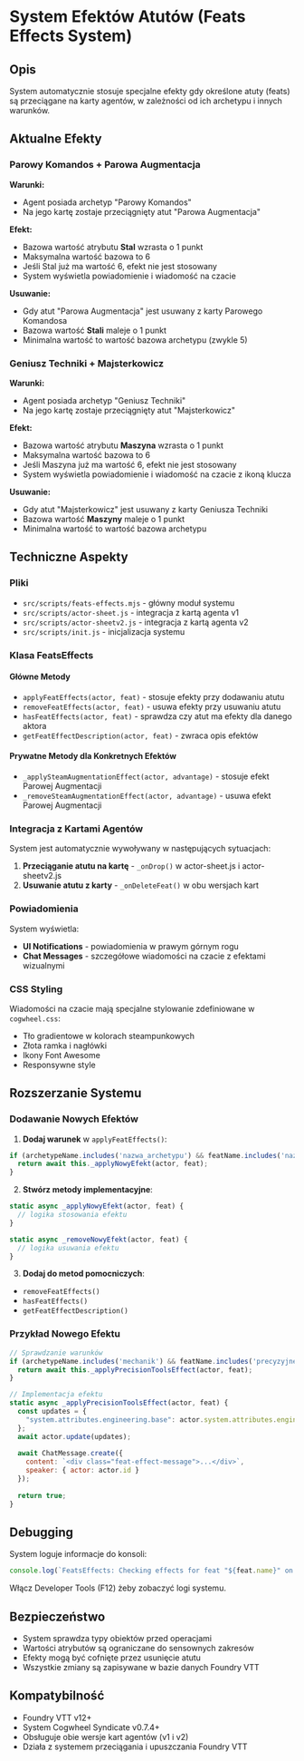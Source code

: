 # System Efektów Atutów (Feats Effects System)

## Opis

System automatycznie stosuje specjalne efekty gdy określone atuty (feats) są przeciągane na karty agentów, w zależności od ich archetypu i innych warunków.

## Aktualne Efekty

### Parowy Komandos + Parowa Augmentacja

**Warunki:**
- Agent posiada archetyp "Parowy Komandos"
- Na jego kartę zostaje przeciągnięty atut "Parowa Augmentacja"

**Efekt:**
- Bazowa wartość atrybutu **Stal** wzrasta o 1 punkt
- Maksymalna wartość bazowa to 6
- Jeśli Stal już ma wartość 6, efekt nie jest stosowany
- System wyświetla powiadomienie i wiadomość na czacie

**Usuwanie:**
- Gdy atut "Parowa Augmentacja" jest usuwany z karty Parowego Komandosa
- Bazowa wartość **Stali** maleje o 1 punkt
- Minimalna wartość to wartość bazowa archetypu (zwykle 5)

### Geniusz Techniki + Majsterkowicz

**Warunki:**
- Agent posiada archetyp "Geniusz Techniki" 
- Na jego kartę zostaje przeciągnięty atut "Majsterkowicz"

**Efekt:**
- Bazowa wartość atrybutu **Maszyna** wzrasta o 1 punkt
- Maksymalna wartość bazowa to 6
- Jeśli Maszyna już ma wartość 6, efekt nie jest stosowany
- System wyświetla powiadomienie i wiadomość na czacie z ikoną klucza

**Usuwanie:**
- Gdy atut "Majsterkowicz" jest usuwany z karty Geniusza Techniki
- Bazowa wartość **Maszyny** maleje o 1 punkt
- Minimalna wartość to wartość bazowa archetypu

## Techniczne Aspekty

### Pliki

- `src/scripts/feats-effects.mjs` - główny moduł systemu
- `src/scripts/actor-sheet.js` - integracja z kartą agenta v1
- `src/scripts/actor-sheetv2.js` - integracja z kartą agenta v2
- `src/scripts/init.js` - inicjalizacja systemu

### Klasa FeatsEffects

#### Główne Metody

- `applyFeatEffects(actor, feat)` - stosuje efekty przy dodawaniu atutu
- `removeFeatEffects(actor, feat)` - usuwa efekty przy usuwaniu atutu
- `hasFeatEffects(actor, feat)` - sprawdza czy atut ma efekty dla danego aktora
- `getFeatEffectDescription(actor, feat)` - zwraca opis efektów

#### Prywatne Metody dla Konkretnych Efektów

- `_applySteamAugmentationEffect(actor, advantage)` - stosuje efekt Parowej Augmentacji
- `_removeSteamAugmentationEffect(actor, advantage)` - usuwa efekt Parowej Augmentacji

### Integracja z Kartami Agentów

System jest automatycznie wywoływany w następujących sytuacjach:

1. **Przeciąganie atutu na kartę** - `_onDrop()` w actor-sheet.js i actor-sheetv2.js
2. **Usuwanie atutu z karty** - `_onDeleteFeat()` w obu wersjach kart

### Powiadomienia

System wyświetla:
- **UI Notifications** - powiadomienia w prawym górnym rogu
- **Chat Messages** - szczegółowe wiadomości na czacie z efektami wizualnymi

### CSS Styling

Wiadomości na czacie mają specjalne stylowanie zdefiniowane w `cogwheel.css`:
- Tło gradientowe w kolorach steampunkowych
- Złota ramka i nagłówki
- Ikony Font Awesome
- Responsywne style

## Rozszerzanie Systemu

### Dodawanie Nowych Efektów

1. **Dodaj warunek** w `applyFeatEffects()`:
```javascript
if (archetypeName.includes('nazwa_archetypu') && featName.includes('nazwa_atutu')) {
  return await this._applyNowyEfekt(actor, feat);
}
```

2. **Stwórz metody implementacyjne**:
```javascript
static async _applyNowyEfekt(actor, feat) {
  // logika stosowania efektu
}

static async _removeNowyEfekt(actor, feat) {
  // logika usuwania efektu
}
```

3. **Dodaj do metod pomocniczych**:
- `removeFeatEffects()`
- `hasFeatEffects()`
- `getFeatEffectDescription()`

### Przykład Nowego Efektu

```javascript
// Sprawdzanie warunków
if (archetypeName.includes('mechanik') && featName.includes('precyzyjne narzędzia')) {
  return await this._applyPrecisionToolsEffect(actor, feat);
}

// Implementacja efektu
static async _applyPrecisionToolsEffect(actor, feat) {
  const updates = {
    "system.attributes.engineering.base": actor.system.attributes.engineering.base + 1
  };
  await actor.update(updates);
  
  await ChatMessage.create({
    content: `<div class="feat-effect-message">...</div>`,
    speaker: { actor: actor.id }
  });
  
  return true;
}
```

## Debugging

System loguje informacje do konsoli:
```javascript
console.log(`FeatsEffects: Checking effects for feat "${feat.name}" on actor "${actor.name}"`);
```

Włącz Developer Tools (F12) żeby zobaczyć logi systemu.

## Bezpieczeństwo

- System sprawdza typy obiektów przed operacjami
- Wartości atrybutów są ograniczane do sensownych zakresów
- Efekty mogą być cofnięte przez usunięcie atutu
- Wszystkie zmiany są zapisywane w bazie danych Foundry VTT

## Kompatybilność

- Foundry VTT v12+
- System Cogwheel Syndicate v0.7.4+
- Obsługuje obie wersje kart agentów (v1 i v2)
- Działa z systemem przeciągania i upuszczania Foundry VTT

